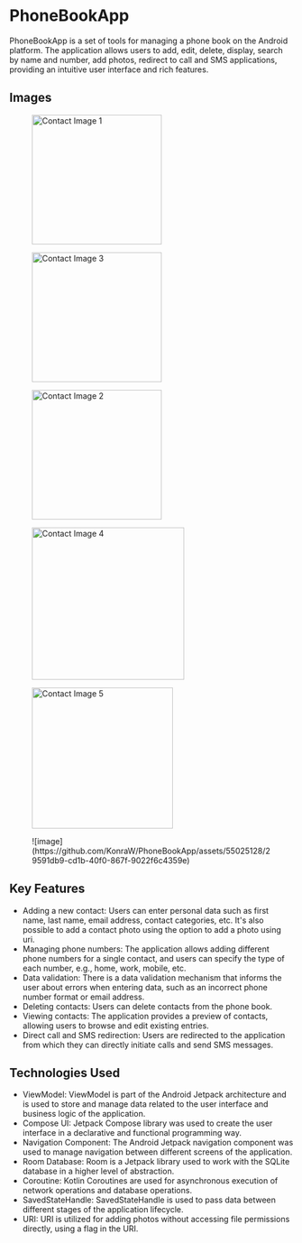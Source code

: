 <!DOCTYPE html>
<html lang="en">
<head>
    <meta charset="UTF-8">
    <meta name="viewport" content="width=device-width, initial-scale=1.0">
</head>
<body>
    <h1>PhoneBookApp</h1>
    <p>PhoneBookApp is a set of tools for managing a phone book on the Android platform. The application allows users to add, edit, delete, display, search by name and number, add photos, redirect to call and SMS applications, providing an intuitive user interface and rich features.</p>
    <h2>Images</h2>
    <figure>
        <img src="https://github.com/KonraW/PhoneBookApp/assets/55025128/634fe5f3-74d0-4cfc-9618-5a18a7784156" alt="Contact Image 1" width="230" height="auto">
    </figure>
    <figure>
        <img src="https://github.com/KonraW/PhoneBookApp/assets/55025128/884e1680-d714-4083-92d3-d674adb81d4c" alt="Contact Image 3" width="230" height="auto">
    </figure>
    <figure>
        <img src="https://github.com/KonraW/PhoneBookApp/assets/55025128/c2670075-3686-4de2-852a-84a3e848b186" alt="Contact Image 2" width="230" height="auto">
    </figure>
    <figure>
        <img src="https://github.com/KonraW/PhoneBookApp/assets/55025128/3ff411c6-f798-4f98-b470-4e21128fc453" alt="Contact Image 4" width="270" height="auto">
    </figure>
    <figure>
        <img src="https://github.com/KonraW/PhoneBookApp/assets/55025128/93b67cdb-bb3e-450d-ab76-2005e8ec96ae" alt="Contact Image 5" width="250" height="auto">
    </figure>
    <figure>
        ![image](https://github.com/KonraW/PhoneBookApp/assets/55025128/29591db9-cd1b-40f0-867f-9022f6c4359e)
    </figure>
    <h2>Key Features</h2>
    <ul>
        <li>Adding a new contact: Users can enter personal data such as first name, last name, email address, contact categories, etc. It's also possible to add a contact photo using the option to add a photo using uri.</li>
        <li>Managing phone numbers: The application allows adding different phone numbers for a single contact, and users can specify the type of each number, e.g., home, work, mobile, etc.</li>
        <li>Data validation: There is a data validation mechanism that informs the user about errors when entering data, such as an incorrect phone number format or email address.</li>
        <li>Deleting contacts: Users can delete contacts from the phone book.</li>
        <li>Viewing contacts: The application provides a preview of contacts, allowing users to browse and edit existing entries.</li>
        <li>Direct call and SMS redirection: Users are redirected to the application from which they can directly initiate calls and send SMS messages.</li>
    </ul>
    <h2>Technologies Used</h2>
    <ul>
        <li>ViewModel: ViewModel is part of the Android Jetpack architecture and is used to store and manage data related to the user interface and business logic of the application.</li>
        <li>Compose UI: Jetpack Compose library was used to create the user interface in a declarative and functional programming way.</li>
        <li>Navigation Component: The Android Jetpack navigation component was used to manage navigation between different screens of the application.</li>
        <li>Room Database: Room is a Jetpack library used to work with the SQLite database in a higher level of abstraction.</li>
        <li>Coroutine: Kotlin Coroutines are used for asynchronous execution of network operations and database operations.</li>
        <li>SavedStateHandle: SavedStateHandle is used to pass data between different stages of the application lifecycle.</li>
        <li>URI: URI is utilized for adding photos without accessing file permissions directly, using a flag in the URI.</li>
    </ul>
</body>
</html>
